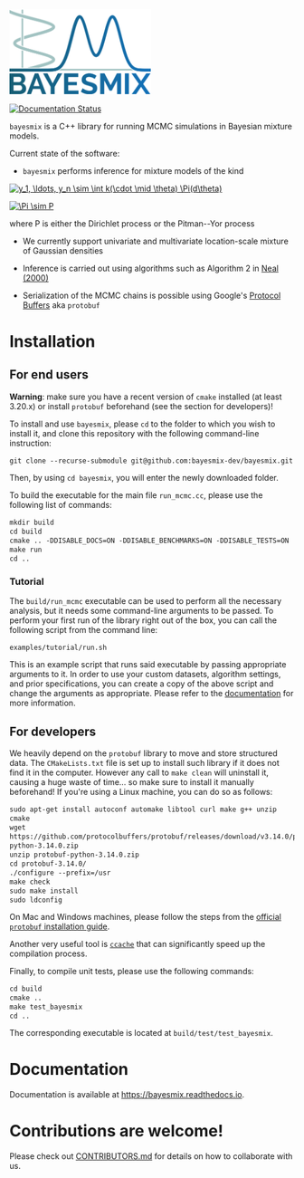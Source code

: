 <img src="resources/logo_full.svg" alt="drawing" width="250"/>

[![Documentation Status](https://readthedocs.org/projects/bayesmix/badge/?version=latest)](https://bayesmix.readthedocs.io/en/latest/?badge=latest)

`bayesmix` is a C++ library for running MCMC simulations in Bayesian mixture models.

Current state of the software:

- `bayesmix` performs inference for mixture models of the kind

<a href="https://www.codecogs.com/eqnedit.php?latex=y_1,&space;\ldots,&space;y_n&space;\sim&space;\int&space;k(\cdot&space;\mid&space;\theta)&space;P(d\theta)" target="_blank"><img src="https://latex.codecogs.com/gif.latex?y_1,&space;\ldots,&space;y_n&space;\sim&space;\int&space;k(\cdot&space;\mid&space;\theta)&space;P(d\theta)" title="y_1, \ldots, y_n \sim \int k(\cdot \mid \theta) \Pi(d\theta)" /></a>

<a href="https://www.codecogs.com/eqnedit.php?latex=P&space;\sim&space;\Pi" target="_blank"><img src="https://latex.codecogs.com/gif.latex?P&space;\sim&space;\Pi" title="\Pi \sim P" /></a>

where P is either the Dirichlet process or the Pitman--Yor process

- We currently support univariate and multivariate location-scale mixture of Gaussian densities

- Inference is carried out using algorithms such as Algorithm 2 in [Neal (2000)](http://www.stat.columbia.edu/npbayes/papers/neal_sampling.pdf)

- Serialization of the MCMC chains is possible using Google's [Protocol Buffers](https://developers.google.com/protocol-buffers) aka `protobuf`

# Installation

## For end users

**Warning**: make sure you have a recent version of `cmake` installed (at least 3.20.x) or install `protobuf` beforehand (see the section for developers)!

To install and use `bayesmix`, please `cd` to the folder to which you wish to install it, and clone this repository with the following command-line instruction:

```shell
git clone --recurse-submodule git@github.com:bayesmix-dev/bayesmix.git
```

Then, by using `cd bayesmix`, you will enter the newly downloaded folder.

To build the executable for the main file `run_mcmc.cc`, please use the following list of commands:

```shell
mkdir build
cd build
cmake .. -DDISABLE_DOCS=ON -DDISABLE_BENCHMARKS=ON -DDISABLE_TESTS=ON
make run
cd ..
```

### Tutorial

The `build/run_mcmc` executable can be used to perform all the necessary analysis, but it needs some command-line arguments to be passed.
To perform your first run of the library right out of the box, you can call the following script from the command line:

```shell
examples/tutorial/run.sh
```

This is an example script that runs said executable by passing appropriate arguments to it.
In order to use your custom datasets, algorithm settings, and prior specifications, you can create a copy of the above script and change the arguments as appropriate.
Please refer to the [documentation](#Documentation) for more information.

## For developers

We heavily depend on the `protobuf` library to move and store structured data.
The `CMakeLists.txt` file is set up to install such library if it does not find it in the computer.
However any call to `make clean` will uninstall it, causing a huge waste of time... so make sure to install it manually beforehand!
If you're using a Linux machine, you can do so as follows:

```shell
sudo apt-get install autoconf automake libtool curl make g++ unzip cmake
wget https://github.com/protocolbuffers/protobuf/releases/download/v3.14.0/protobuf-python-3.14.0.zip
unzip protobuf-python-3.14.0.zip
cd protobuf-3.14.0/
./configure --prefix=/usr
make check
sudo make install
sudo ldconfig
```

On Mac and Windows machines, please follow the steps from the [official `protobuf` installation guide](https://github.com/protocolbuffers/protobuf/blob/master/src/README.md).

Another very useful tool is [`ccache`](https://ccache.dev) that can significantly speed up the compilation process.

Finally, to compile unit tests, please use the following commands:

```shell
cd build
cmake ..
make test_bayesmix
cd ..
```

The corresponding executable is located at `build/test/test_bayesmix`.

# Documentation

Documentation is available at https://bayesmix.readthedocs.io.

# Contributions are welcome!

Please check out [CONTRIBUTORS.md](CONTRIBUTORS.md) for details on how to collaborate with us.
